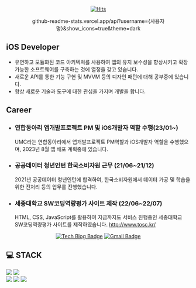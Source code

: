 <div align=center>

[![Hits](https://hits.seeyoufarm.com/api/count/incr/badge.svg?url=https%3A%2F%2Fgithub.com%2Frkdtnlzl)](https://hits.seeyoufarm.com) 

github-readme-stats.vercel.app/api?username={사용자명}&show_icons=true&theme=dark

</div>

## iOS Developer
- 유연하고 모듈화된 코드 아키텍처를 사용하여 앱의 유지 보수성을 향상시키고 확장 가능한 소프트웨어를 구축하는 것에 열정을 갖고 있습니다.
- 새로운 API를 통한 기능 구현 및 MVVM 등의 디자인 패턴에 대해 공부중에 있습니다.
- 항상 새로운 기술과 도구에 대한 관심을 가지며 개발을 합니다.

## Career
- ### 연합동아리 앱개발프로젝트 PM 및 iOS개발자 역할 수행(23/01~)
   UMC라는 연합동아리에서 앱개발프로젝트 PM역할과 iOS개발자 역할을 수행했으며, 2023년 8월 앱 배포 계획중에 있습니다.
- ### 공공데이터 청년인턴 한국소비자원 근무 (21/06~21/12)
  2021년 공공데이터 청년인턴에 합격하여, 한국소비자원에서 데이터 가공 및 학습을 위한 전처리 등의 업무를 진행했습니다.
- ### 세종대학교 SW코딩역량평가 사이트 제작 (22/06~22/07)
  HTML, CSS, JavaScript를 활용하여 지금까지도 서비스 진행중인 세종대학교 SW코딩역량평가 사이트를 제작하였습니다. http://www.tosc.kr/
  


<div align=center>

[![Tech Blog Badge](http://img.shields.io/badge/-Tech%20blog-black?style=flat-square&logo=github&link=https://velog.io/@rkdtnlzl)](https://velog.io/@rkdtnlzl) 
[![Gmail Badge](https://img.shields.io/badge/-Gmail-d14836?style=flat-square&logo=Gmail&logoColor=white&link=mailto:rkdtnlzl@gmail.com)](mailto:rkdtnlzl@gmail.com)
</div>

## 💻 STACK

![](https://img.shields.io/badge/Swift-F7DF1E?style=flat-square&logo=Swift&logoColor=black)
![](https://img.shields.io/badge/Flutter-FA7343?style=flat-square&logo=Flutter&logoColor=white)
<br>
![](https://img.shields.io/badge/HTML5-E34F26?style=flat-square&logo=HTML5&logoColor=white)
![](https://img.shields.io/badge/CSS3-1572B6?style=flat-square&logo=CSS3&logoColor=white)
![](https://img.shields.io/badge/PostCSS-DD3A0A?style=flat-square&logo=JavaScript&logoColor=white)
